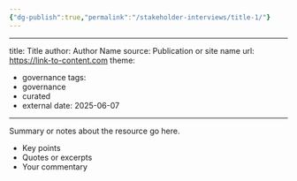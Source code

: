 ```yaml
---
{"dg-publish":true,"permalink":"/stakeholder-interviews/title-1/"}
---
```


---
title: Title
author: Author Name
source: Publication or site name
url: https://link-to-content.com
theme:
  - governance
tags:
  - governance
  - curated
  - external
date: 2025-06-07
---

Summary or notes about the resource go here.

- Key points
- Quotes or excerpts
- Your commentary

